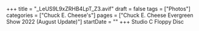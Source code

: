 +++
title = "_LeUS9L9xZRHB4LpT_Z3.avif"
draft = false
tags = ["Photos"]
categories = ["Chuck E. Cheese's"]
pages = ["Chuck E. Cheese Evergreen Show 2022 (August Update)"]
startDate = ""
+++
Studio C Floppy Disc
